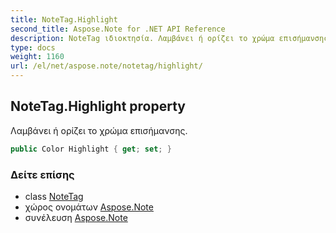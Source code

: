 ```yaml
---
title: NoteTag.Highlight
second_title: Aspose.Note for .NET API Reference
description: NoteTag ιδιοκτησία. Λαμβάνει ή ορίζει το χρώμα επισήμανσης.
type: docs
weight: 1160
url: /el/net/aspose.note/notetag/highlight/
---
```

## NoteTag.Highlight property

Λαμβάνει ή ορίζει το χρώμα επισήμανσης.

```csharp
public Color Highlight { get; set; }
```

### Δείτε επίσης

* class [NoteTag](../)
* χώρος ονομάτων [Aspose.Note](../../notetag/)
* συνέλευση [Aspose.Note](../../../)


